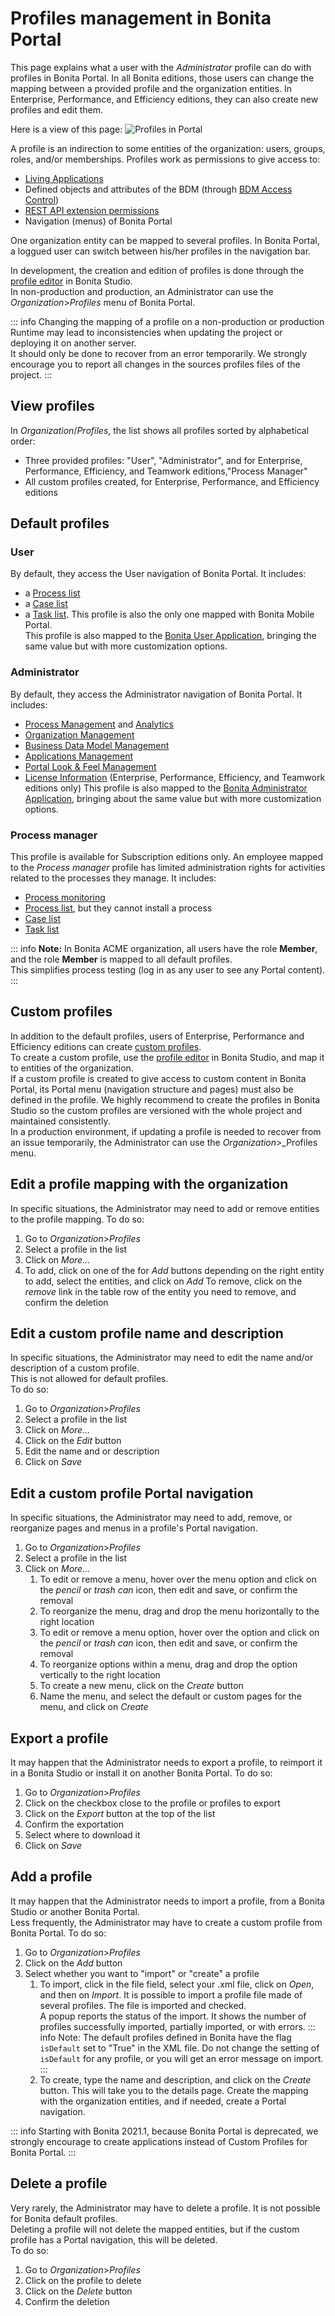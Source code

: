 # Profiles management in Bonita Portal

This page explains what a user with the _Administrator_ profile can do with profiles in Bonita Portal.
In all Bonita editions, those users can change the mapping between a provided profile and the organization entities.
In Enterprise, Performance, and Efficiency editions, they can also create new profiles and edit them.

Here is a view of this page:
![Profiles in Portal](images/UI2021.1/profiles-portal.png)<!--{.img-responsive}-->

A profile is an indirection to some entities of the organization: users, groups, roles, and/or memberships.
Profiles work as permissions to give access to:
- [Living Applications](applications.md)
- Defined objects and attributes of the BDM (through [BDM Access Control](access-control-api.md))
- [REST API extension permissions](rest-api-authorization.md)
- Navigation (menus) of Bonita Portal

One organization entity can be mapped to several profiles. In Bonita Portal, a loggued user can switch between his/her profiles in the navigation bar.

In development, the creation and edition of profiles is done through the [profile editor](profileCreation.md) in Bonita Studio.   
In non-production and production, an Administrator can use the _Organization_>_Profiles_ menu of Bonita Portal.

::: info
Changing the mapping of a profile on a non-production or production Runtime may lead to inconsistencies when updating the project or deploying it on another server.  
It should only be done to recover from an error temporarily. We strongly encourage you to report all changes in the sources profiles files of the project.
:::

## View profiles
In _Organization_/_Profiles_, the list shows all profiles sorted by alphabetical order:
- Three provided profiles: "User", "Administrator", and for Enterprise, Performance, Efficiency, and Teamwork editions,"Process Manager"
- All custom profiles created, for Enterprise, Performance, and Efficiency editions

## Default profiles 
### User
By default, they access the User navigation of Bonita Portal. It includes:
  * a [Process list](user-process-list.md)
  * a [Case list](portal-user-case-list.md)
  * a [Task list](user-task-list.md).
This profile is also the only one mapped with Bonita Mobile Portal.  
This profile is also mapped to the [Bonita User Application](user-application-overview.md), bringing the same value but with more customization options.
  
### Administrator
By default, they access the Administrator navigation of Bonita Portal. It includes:
  * [Process Management](_process-maintenance.md) and [Analytics](analytics.md)
  * [Organization Management](organization-in-bonita-bpm-portal-overview.md)
  * [Business Data Model Management](bdm-management-in-bonita-bpm-portal.md)
  * [Applications Management](applications.md)
  * [Portal Look & Feel Management](managing-look-feel.md)
  * [License Information](license-info.md) (Enterprise, Performance, Efficiency, and Teamwork editions only)
  This profile is also mapped to the [Bonita Administrator Application](admin-application-overview.md), bringing about the same value but with more customization options.

### Process manager
This profile is available for Subscription editions only.
An employee mapped to the _Process manager_ profile has limited administration rights for activities related to the processes they manage. It includes:
  * [Process monitoring](monitoring.md)
  * [Process list](processes.md), but they cannot install a process
  * [Case list](cases.md)
  * [Task list](tasks.md)

::: info
**Note:** In Bonita ACME organization, all users have the role **Member**, and the role **Member** is mapped to all default profiles.  
This simplifies process testing (log in as any user to see any Portal content). 
:::

## Custom profiles
In addition to the default profiles, users of Enterprise, Performance and Efficiency editions can create [custom profiles](custom-profiles.md).  
To create a custom profile, use the [profile editor](profileCreation.md) in Bonita Studio, and map it to entities of the organization.   
If a custom profile is created to give access to custom content in Bonita Portal, its Portal menu (navigation structure and pages) must also be defined in the profile.
We highly recommend to create the profiles in Bonita Studio so the custom profiles are versioned with the whole project and maintained consistently.   
In a production environment, if updating a profile is needed to recover from an issue temporarily, the Administrator can use the _Organization_>_Profiles menu.

## Edit a profile mapping with the organization
In specific situations, the Administrator may need to add or remove entities to the profile mapping. To do so:
1. Go to _Organization_>_Profiles_
1. Select a profile in the list
1. Click on _More..._
1. To add, click on one of the for _Add_ buttons depending on the right entity to add, select the entities, and click on _Add_
   To remove, click on the _remove_ link in the table row of the entity you need to remove, and confirm the deletion

## Edit a custom profile name and description
In specific situations, the Administrator may need to edit the name and/or description of a custom profile.  
This is not allowed for default profiles.  
To do so:
1. Go to _Organization_>_Profiles_
1. Select a profile in the list
1. Click on _More..._
1. Click on the _Edit_ button
1. Edit the name and or description
1. Click on _Save_

## Edit a custom profile Portal navigation
In specific situations, the Administrator may need to add, remove, or reorganize pages and menus in a profile's Portal navigation.
1. Go to _Organization_>_Profiles_
1. Select a profile in the list
1. Click on _More..._
   1. To edit or remove a menu, hover over the menu option and click on the _pencil_ or _trash can_ icon, then edit and save, or confirm the removal
   1. To reorganize the menu, drag and drop the menu horizontally to the right location
   1. To edit or remove a menu option, hover over the option and click on the _pencil_ or _trash can_ icon, then edit and save, or confirm the removal
   1. To reorganize options within a menu, drag and drop the option vertically to the right location
   1. To create a new menu, click on the _Create_ button
   1. Name the menu, and select the default or custom pages for the menu, and click on _Create_
   
## Export a profile
It may happen that the Administrator needs to export a profile, to reimport it in a Bonita Studio or install it on another Bonita Portal.
To do so:
1. Go to _Organization_>_Profiles_
1. Click on the checkbox close to the profile or profiles to export
1. Click on the _Export_ button at the top of the list
1. Confirm the exportation
1. Select where to download it
1. Click on _Save_

## Add a profile
It may happen that the Administrator needs to import a profile, from a Bonita Studio or another Bonita Portal.  
Less frequently, the Administrator may have to create a custom profile from Bonita Portal.
To do so:
1. Go to _Organization_>_Profiles_
1. Click on the _Add_ button
1. Select whether you want to "import" or "create" a profile
    1. To import, click in the file field, select your .xml file, click on _Open_, and then on _Import_.
       It is possible to import a profile file made of several profiles. The file is imported and checked.  
       A popup reports the status of the import. It shows the number of profiles successfully imported, partially imported, or with errors.
       ::: info
       Note: The default profiles defined in Bonita have the flag `isDefault` set to "True" in the XML file. Do not change the setting of `isDefault` for any profile, or you will get an error message on import.
       :::
    1. To create, type the name and description, and click on the _Create_ button. This will take you to the details page.
       Create the mapping with the organization entities, and if needed, create a Portal navigation.  
 
::: info
Starting with Bonita 2021.1, because Bonita Portal is deprecated, we strongly encourage to create applications instead of Custom Profiles for Bonita Portal.
:::   

## Delete a profile
Very rarely, the Administrator may have to delete a profile. It is not possible for Bonita default profiles.  
Deleting a profile will not delete the mapped entities, but if the custom profile has a Portal navigation, this will be deleted.  
To do so:
1. Go to _Organization_>_Profiles_
1. Click on the profile to delete
1. Click on the _Delete_ button
1. Confirm the deletion
